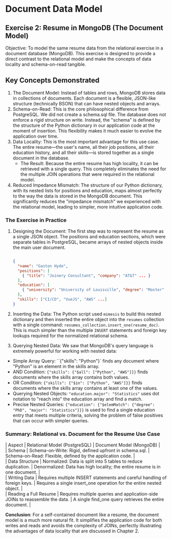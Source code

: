 # Document Data Model

## Exercise 2: Resume in MongoDB (The Document Model)

Objective: To model the same resume data from the relational exercise in a document database (MongoDB). This exercise is
designed to provide a direct contrast to the relational model and make the concepts of data locality and schema-on-read
tangible.

## Key Concepts Demonstrated

1. The Document Model: Instead of tables and rows, MongoDB stores data in collections of documents. Each document is a
   flexible, JSON-like structure (technically BSON) that can have nested objects and arrays.
2. Schema-on-Read: This is the core philosophical difference from PostgreSQL. We did not create a schema.sql file. The
   database does not enforce a rigid structure on write. Instead, the "schema" is defined by the structure of the Python
   dictionary in our application code at the moment of insertion. This flexibility makes it much easier to evolve the
   application over time.
3. Data Locality: This is the most important advantage for this use case. The entire resume—the user's name, all their
   job positions, all their education history, and all their skills—is stored together as a single document in the
   database.
   - The Result: Because the entire resume has high locality, it can be retrieved with a single query. This completely
     eliminates the need for the multiple JOIN operations that were required in the relational model.
4. Reduced Impedance Mismatch: The structure of our Python dictionary, with its nested lists for positions and
   education, maps almost perfectly to the way the data is stored in the MongoDB document. This significantly reduces
   the "impedance mismatch" we experienced with the relational model, leading to simpler, more intuitive application
   code.

### The Exercise in Practice

1. Designing the Document: The first step was to represent the resume as a single JSON object. The positions and
   education sections, which were separate tables in PostgreSQL, became arrays of nested objects inside the main user
   document.

   ```json

   {
     "name": "Gaston Hyde",
     "positions": [
       { "title": "Joinery Consultant", "company": "AT&T" ... }
     ],
     "education": [
       { "university": "University of Louisville", "degree": "Master" ... }
     ],
     "skills": ["CI/CD", "VueJS", "AWS" ...]
   }
   ```

2. Inserting the Data: The Python script used `mimesis` to build this nested dictionary and then inserted the entire
   object into the `resumes` collection with a single command: `resumes_collection.insert_one(resume_doc)`. This is much
   simpler than the multiple `INSERT` statements and foreign key lookups required for the normalized relational schema.
3. Querying Nested Data: We saw that MongoDB's query language is extremely powerful for working with nested data:

- Simple Array Query: ``{"skills": "Python"}` finds any document where "Python" is an element in the skills array.
- AND Condition: `{"skills": {"$all": ["Python", "AWS"]}}` finds documents where the skills array contains both values.
- OR Condition: `{"skills": {"$in": ["Python", "AWS"]}}` finds documents where the skills array contains at least one of
  the values.
- Querying Nested Objects: `"education.major": "Statistics"` uses dot notation to "reach into" the education array and
  find a match.
- Precise Nested Queries: `{"education": {"$elemMatch": {"degree": "PhD", "major": "Statistics"}}}` is used to find a
  single education entry that meets multiple criteria, solving the problem of false positives that can occur with
  simpler queries.

### Summary: Relational vs. Document for the Resume Use Case

| Aspect | Relational Model (PostgreSQL) | Document Model (MongoDB) |  
| Schema | Schema-on-Write: Rigid, defined upfront in schema.sql. | Schema-on-Read: Flexible, defined by the application
code. |  
| Data Structure | Normalized: Data is split into 5 tables to reduce duplication. | Denormalized: Data has high
locality; the entire resume is in one document. |  
| Writing Data | Requires multiple INSERT statements and careful handling of foreign keys. | Requires a single
insert_one operation for the entire nested object. |  
| Reading a Full Resume | Requires multiple queries and application-side JOINs to reassemble the data. | A single
find_one query retrieves the entire document. |

**Conclusion**: For a self-contained document like a resume, the document model is a much more natural fit. It
simplifies the application code for both writes and reads and avoids the complexity of JOINs, perfectly illustrating the
advantages of data locality that are discussed in Chapter 2.
